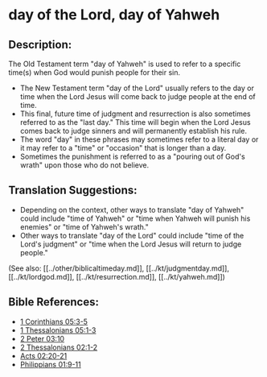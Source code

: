 # day of the Lord, day of Yahweh #

## Description: ##

The Old Testament term "day of Yahweh" is used to refer to a specific time(s) when God would punish people for their sin. 

* The New Testament term "day of the Lord" usually refers to the day or time when the Lord Jesus will come back to judge people at the end of time.
* This final, future time of judgment and resurrection is also sometimes referred to as the "last day." This time will begin when the Lord Jesus comes back to judge sinners and will permanently establish his rule.
* The word "day" in these phrases may sometimes refer to a literal day or it may refer to a "time" or "occasion" that is longer than a day.
* Sometimes the punishment is referred to as a "pouring out of God's wrath" upon those who do not believe.

 
## Translation Suggestions: ##

* Depending on the context, other ways to translate "day of Yahweh" could include "time of Yahweh" or "time when Yahweh will punish his enemies" or "time of Yahweh's wrath."
* Other ways to translate "day of the Lord" could include "time of the Lord's judgment" or "time when the Lord Jesus will return to judge people."

(See also: [[../other/biblicaltimeday.md]], [[../kt/judgmentday.md]], [[../kt/lordgod.md]], [[../kt/resurrection.md]], [[../kt/yahweh.md]])

## Bible References: ##

* [1 Corinthians 05:3-5](en/tn/1co/help/05/03)
* [1 Thessalonians 05:1-3](en/tn/1th/help/05/01)
* [2 Peter 03:10](en/tn/2pe/help/03/10)
* [2 Thessalonians 02:1-2](en/tn/2th/help/02/01)
* [Acts 02:20-21](en/tn/act/help/02/20)
* [Philippians 01:9-11](en/tn/php/help/01/09)